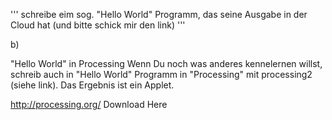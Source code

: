 '''
schreibe eim sog. "Hello World" Programm, das seine Ausgabe in der Cloud hat (und bitte schick mir den link)
'''

b)

"Hello World" in Processing
Wenn Du noch was anderes kennelernen willst, schreib auch in "Hello World" Programm in "Processing" mit processing2 (siehe link). Das Ergebnis ist ein Applet.

http://processing.org/
Download Here
